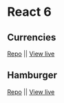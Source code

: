 # React 6

## Currencies

[Repo](https://github.com/mstanka/da-web-2021/tree/main/20210515-React-6/currencies) || [View live](https://currencies-tau.vercel.app/)

## Hamburger

[Repo](https://github.com/mstanka/da-web-2021/tree/main/20210515-React-6/hamburger) || [View live](https://hamburger-three.vercel.app/)
